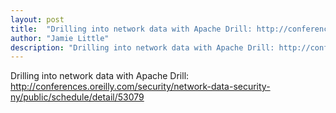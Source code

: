 ```yaml
---
layout: post
title:  "Drilling into network data with Apache Drill: http://conferences.oreilly.com/security/network-data-security-ny/public/schedule/detail/53079"
author: "Jamie Little"
description: "Drilling into network data with Apache Drill: http://conferences.oreilly.com/security/network-data-security-ny/public/schedule/detail/53079"
---
```


Drilling into network data with Apache Drill: http://conferences.oreilly.com/security/network-data-security-ny/public/schedule/detail/53079

